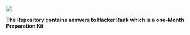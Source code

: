<img src="https://upload.wikimedia.org/wikipedia/commons/thumb/4/40/HackerRank_Icon-1000px.png/800px-HackerRank_Icon-1000px.png">

**The Repository contains answers to Hacker Rank which is a one-Month Preparation Kit**
